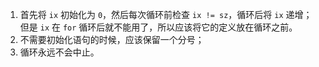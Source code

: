 1. 首先将 `ix` 初始化为 `0`，然后每次循环前检查 `ix != sz`，循环后将 `ix` 递增；但是 `ix` 在 `for` 循环后就不能用了，所以应该将它的定义放在循环之前。
2. 不需要初始化语句的时候，应该保留一个分号；
3. 循环永远不会中止。
